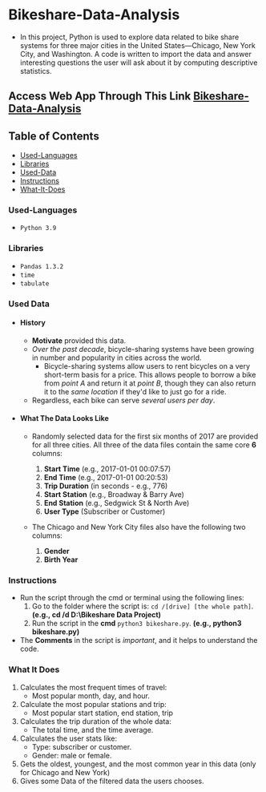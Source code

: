 # Bikeshare-Data-Analysis
- In this project, Python is used to explore data related to bike share systems for three major cities in the 
United States—Chicago, New York City, and Washington.
A code is written to import the data and answer interesting questions
the user will ask about it by computing descriptive statistics.

## Access Web App Through This Link [Bikeshare-Data-Analysis](https://us-bikeshare.herokuapp.com/)

## Table of Contents

- [Used-Languages](#Used-Languages)
- [Libraries](#Libraries)
- [Used-Data](#Used-Data)
- [Instructions](#Instructions)
- [What-It-Does](#What-It-Does)

### Used-Languages
- `Python 3.9`

### Libraries
- `Pandas 1.3.2`
- `time`
- `tabulate`

### Used Data
- #### History
  - **Motivate** provided this data.
  - *Over the past decade*, bicycle-sharing systems have been growing in number and popularity in cities across the world.
    - Bicycle-sharing systems allow users to rent bicycles on a very short-term basis for a price.
    This allows people to borrow a bike from *point A* and return it at *point B*,
    though they can also return it to the *same location* if they'd like to just go for a ride.
  - Regardless, each bike can serve *several users per day*.
- #### What The Data Looks Like
  - Randomly selected data for the first six months of 2017 are provided for all three cities.
  All three of the data files contain the same core **6** columns:
    1. **Start Time** (e.g., 2017-01-01 00:07:57)
    2. **End Time** (e.g., 2017-01-01 00:20:53)
    3. **Trip Duration** (in seconds - e.g., 776)
    4. **Start Station** (e.g., Broadway & Barry Ave)
    5. **End Station** (e.g., Sedgwick St & North Ave)
    6. **User Type** (Subscriber or Customer)

  - The Chicago and New York City files also have the following two columns:
    1. **Gender**
    2. **Birth Year**

### Instructions
- Run the script through the cmd or terminal using the following lines:
  1. Go to the folder where the script is: `cd /[drive] [the whole path]`. **(e.g., cd /d D:\Bikeshare Data Project)**
  2. Run the script in the **cmd** `python3 bikeshare.py`. **(e.g., python3 bikeshare.py)**
- The **Comments** in the script is *important*, and it helps to understand the code.

### What It Does
1. Calculates the most frequent times of travel:
   - Most popular month, day, and hour.
2. Calculate the most popular stations and trip:
   - Most popular start station, end station, trip
3. Calculates the trip duration of the whole data:
   - The total time, and the time average.
4. Calculates the user stats like:
   - Type: subscriber or customer.
   - Gender: male or female.
5. Gets the oldest, youngest, and the most common year in this data (only for Chicago and New York)
6. Gives some Data of the filtered data the users chooses.
